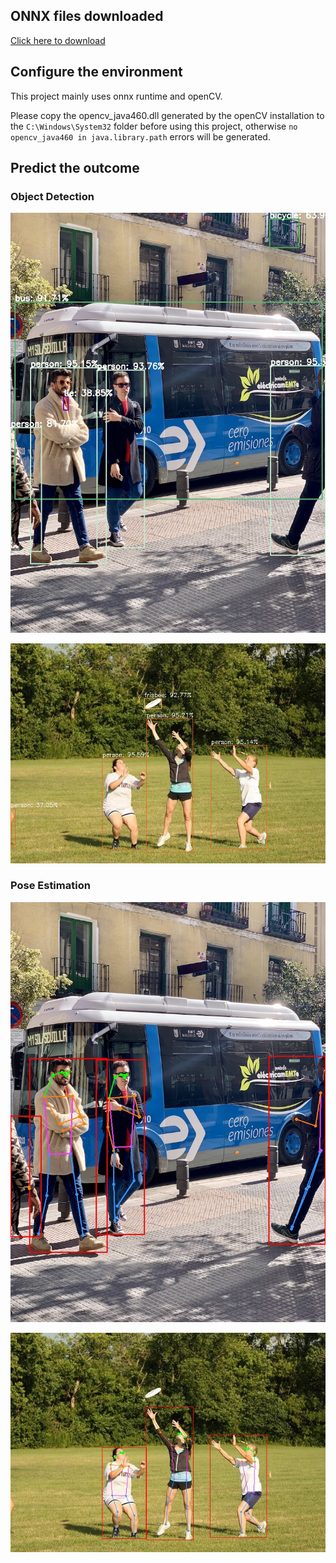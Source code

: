 ## ONNX files downloaded

[Click here to download](http://pan.halashuo.cn/?dir=data/ONNX)

## Configure the environment

This project mainly uses onnx runtime and openCV.

Please copy the opencv_java460.dll generated by the openCV installation to the `C:\Windows\System32` folder before using this project, otherwise `no opencv_java460 in java.library.path` errors will be generated.

## Predict the outcome

### Object Detection

![](images/OD-bus.jpg)

![](images/OD-test.jpg)

### Pose Estimation

![](images/PE-bus.jpg)

![](images/PE-test.jpg)

